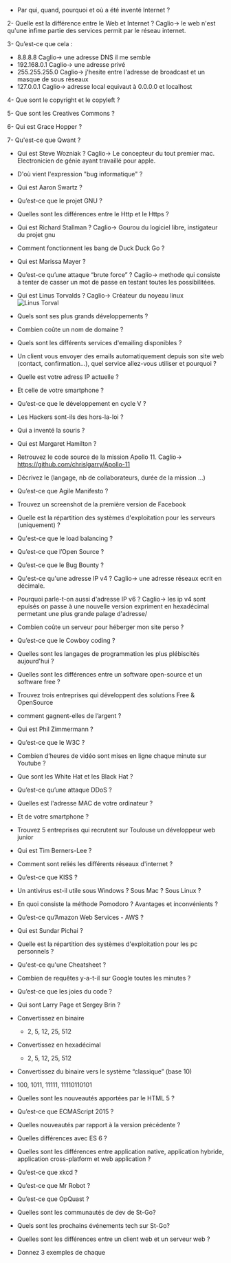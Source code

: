 - Par qui, quand, pourquoi et où a été inventé Internet ?

2- Quelle est la différence entre le Web et Internet ?
  Caglio-> le web n'est qu'une infime partie des services permit par le réseau internet.

3- Qu’est-ce que cela :
  - 8.8.8.8          Caglio-> une adresse DNS il me semble
  - 192.168.0.1      Caglio-> une adresse privé
  - 255.255.255.0    Caglio-> j'hesite entre l'adresse de broadcast et un masque de sous réseaux
  - 127.0.0.1        Caglio-> adresse local equivaut à 0.0.0.0 et localhost

4- Que sont le copyright et le copyleft ?

5- Que sont les Creatives Commons ?

6- Qui est Grace Hopper ?

7- Qu'est-ce que Qwant ?

- Qui est Steve Wozniak ?
  Caglio-> Le concepteur du tout premier mac. Electronicien de génie ayant travaillé pour apple.

- D'où vient l'expression "bug informatique" 
?
- Qui est Aaron Swartz ?

- Qu’est-ce que le projet GNU ?

- Quelles sont les différences entre le Http et le Https ?

- Qui est Richard Stallman ?
  Caglio-> Gourou du logiciel libre, instigateur du projet gnu

- Comment fonctionnent les bang de Duck Duck Go ?

- Qui est Marissa Mayer ?

- Qu’est-ce qu’une attaque “brute force” ?
  Caglio-> methode qui consiste à tenter de casser un mot de passe en testant toutes les possibilitées.

- Qui est Linus Torvalds ?
  Caglio-> 
  Créateur du noyeau linux
![Linus Torval](https://fr.wikipedia.org/wiki/Linus_Torvalds#/media/File:Linus_Torvalds.jpeg)

- Quels sont ses plus grands développements ?
- Combien coûte un nom de domaine ?
- Quels sont les différents services d'emailing disponibles ?
- Un client vous envoyer des emails automatiquement depuis son site web (contact, confirmation...), quel service allez-vous utiliser et pourquoi ?
- Quelle est votre adress IP actuelle ?
- Et celle de votre smartphone ?
- Qu’est-ce que le développement en cycle V ?
- Les Hackers sont-ils des hors-la-loi ?
- Qui a inventé la souris ?
- Qui est Margaret Hamilton ?

- Retrouvez le code source de la mission Apollo 11.
  Caglio->    https://github.com/chrislgarry/Apollo-11

- Décrivez le (langage, nb de collaborateurs, durée de la mission ...)
- Qu’est-ce que Agile Manifesto ?
- Trouvez un screenshot de la première version de Facebook
- Quelle est la répartition des systèmes d'exploitation pour les serveurs (uniquement) ?
- Qu'est-ce que le load balancing ?
- Qu’est-ce que l’Open Source ?
- Qu’est-ce que le Bug Bounty ?

- Qu'est-ce qu'une adresse IP v4 ?
  Caglio-> une adresse réseaux ecrit en décimale.

- Pourquoi parle-t-on aussi d'adresse IP v6 ?
  Caglio-> les ip v4 sont epuisés on passe à une nouvelle version expriment en hexadécimal permetant une plus grande palage d'adresse/

- Combien coûte un serveur pour héberger mon site perso ?
- Qu’est-ce que le Cowboy coding ?
- Quelles sont les langages de programmation les plus plébiscités aujourd'hui ?
- Quelles sont les différences entre un software open-source et un software free ?
- Trouvez trois entreprises qui développent des solutions Free & OpenSource
- comment gagnent-elles de l’argent ?
- Qui est Phil Zimmermann ?
- Qu’est-ce que le W3C ?
- Combien d’heures de vidéo sont mises en ligne chaque minute sur Youtube ?
- Que sont les White Hat et les Black Hat ?
- Qu’est-ce qu’une attaque DDoS ?
- Quelles est l'adresse MAC de votre ordinateur ?
- Et de votre smartphone ?
- Trouvez 5 entreprises qui recrutent sur Toulouse un développeur web junior
- Qui est Tim Berners-Lee ?
- Comment sont reliés les différents réseaux d'internet ?
- Qu’est-ce que KISS ?
- Un antivirus est-il utile sous Windows ? Sous Mac ? Sous Linux ?
- En quoi consiste la méthode Pomodoro ? Avantages et inconvénients ?
- Qu’est-ce qu’Amazon Web Services - AWS ?
- Qui est Sundar Pichai ?
- Quelle est la répartition des systèmes d'exploitation pour les pc personnels ?
- Qu'est-ce qu'une Cheatsheet ?
- Combien de requêtes y-a-t-il sur Google toutes les minutes ?
- Qu’est-ce que les joies du code ?
- Qui sont Larry Page et Sergey Brin ?
- Convertissez en binaire
  - 2, 5, 12, 25, 512
- Convertissez en hexadécimal
  - 2, 5, 12, 25, 512
- Convertissez du binaire vers le système “classique” (base 10)
- 100, 1011, 11111, 11110110101
- Quelles sont les nouveautés apportées par le HTML 5 ?
- Qu’est-ce que ECMAScript 2015 ?
- Quelles nouveautés par rapport à la version précédente ?
- Quelles différences avec ES 6 ?
- Quelles sont les différences entre application native, application hybride, application cross-platform et web application ?
- Qu’est-ce que xkcd ?
- Qu’est-ce que Mr Robot ?
- Qu’est-ce que OpQuast ?
- Quelles sont les communautés de dev de St-Go?
- Quels sont les prochains événements tech sur St-Go?
- Quelles sont les différences entre un client web et un serveur web ?
- Donnez 3 exemples de chaque



